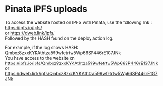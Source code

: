 # Pinata IPFS uploads

To access the website hosted on IPFS with Pinata, use the following link :  
https://ipfs.io/ipfs/      
or https://dweb.link/ipfs/  
Followed by the HASH found on the deploy action log. 

For example, if the log shows HASH: Qmbxz8zxxKYKAthtza599wfetrtw5Wp66SP446rE1G7JNk  
You have access to the website on  
https://ipfs.io/ipfs/Qmbxz8zxxKYKAthtza599wfetrtw5Wp66SP446rE1G7JNk  
or https://dweb.link/ipfs/Qmbxz8zxxKYKAthtza599wfetrtw5Wp66SP446rE1G7JNk
